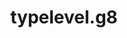 ---
layout: libraries
title: "typelevel.g8"
description: "A Giter8 template for sbt-typelevel"
github: "https://github.com/typelevel/typelevel.g8"
---